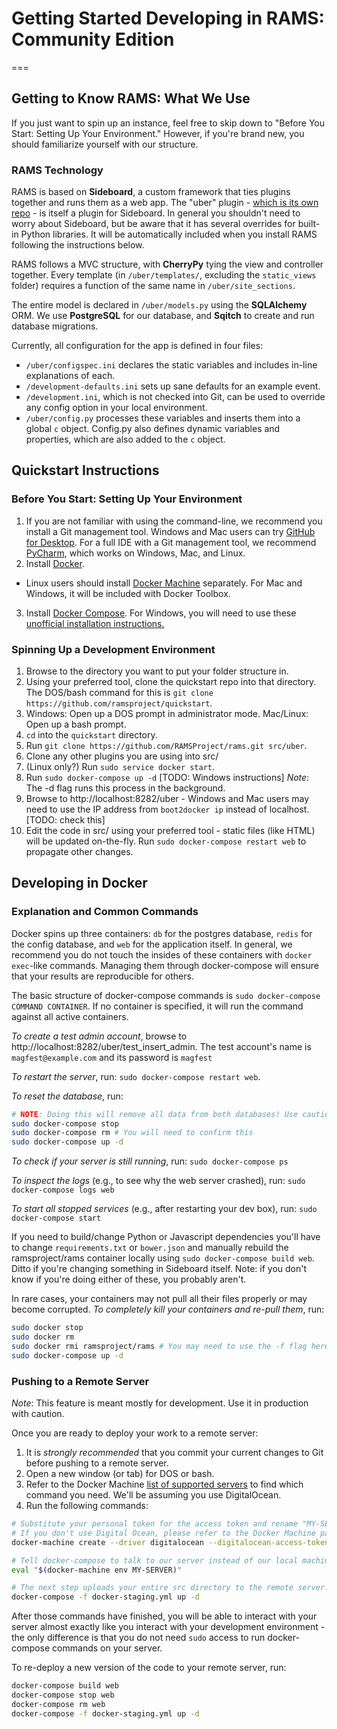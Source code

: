 # Getting Started Developing in RAMS: Community Edition
===

## Getting to Know RAMS: What We Use
 If you just want to spin up an instance, feel free to skip down to "Before You Start: Setting Up Your Environment." However, if you're brand new, you should familiarize yourself with our structure.

### RAMS Technology

 RAMS is based on **Sideboard**, a custom framework that ties plugins together and runs them as a web app. The "uber" plugin - [which is its own repo](https://github.com/magfest/ubersystem) - is itself a plugin for Sideboard. In general you shouldn't need to worry about Sideboard, but be aware that it has several overrides for built-in Python libraries. It will be automatically included when you install RAMS following the instructions below.

 RAMS follows a MVC structure, with **CherryPy** tying the view and controller together. Every template (in `/uber/templates/`, excluding the `static_views` folder) requires a function of the same name in `/uber/site_sections`.

 The entire model is declared in `/uber/models.py` using the **SQLAlchemy** ORM. We use **PostgreSQL** for our database, and **Sqitch** to create and run database migrations.

 Currently, all configuration for the app is defined in four files:
 * `/uber/configspec.ini` declares the static variables and includes in-line explanations of each.
 * `/development-defaults.ini` sets up sane defaults for an example event.
 * `/development.ini`, which is not checked into Git, can be used to override any config option in your local environment.
 * `/uber/config.py` processes these variables and inserts them into a global `c` object. Config.py also defines dynamic variables and properties, which are also added to the `c` object.

## Quickstart Instructions
### Before You Start: Setting Up Your Environment
1. If you are not familiar with using the command-line, we recommend you install a Git management tool. Windows and Mac users can try [GitHub for Desktop](https://desktop.github.com/). For a full IDE with a Git management tool, we recommend [PyCharm](https://www.jetbrains.com/pycharm/), which works on Windows, Mac, and Linux.
2. Install [Docker](https://docs.docker.com/installation/#installation).
 * Linux users should install [Docker Machine](https://docs.docker.com/machine/install-machine/) separately. For Mac and Windows, it will be included with Docker Toolbox.
3. Install [Docker Compose](https://docs.docker.com/compose/install/). For Windows, you will need to use these [unofficial installation instructions.](http://stackoverflow.com/questions/29289785/how-to-install-docker-compose-on-windows)

### Spinning Up a Development Environment
1. Browse to the directory you want to put your folder structure in.
2. Using your preferred tool, clone the quickstart repo into that directory. The DOS/bash command for this is `git clone https://github.com/ramsproject/quickstart`.
3. Windows: Open up a DOS prompt in administrator mode. Mac/Linux: Open up a bash prompt.
4. `cd` into the `quickstart` directory.
5. Run `git clone https://github.com/RAMSProject/rams.git src/uber`.
6. Clone any other plugins you are using into src/
7. (Linux only?) Run `sudo service docker start`.
8. Run `sudo docker-compose up -d` [TODO: Windows instructions] *Note*: The -d flag runs this process in the background.
9. Browse to http://localhost:8282/uber - Windows and Mac users may need to use the IP address from `boot2docker ip` instead of localhost. [TODO: check this]
10. Edit the code in src/ using your preferred tool - static files (like HTML) will be updated on-the-fly. Run `sudo docker-compose restart web` to propagate other changes.

## Developing in Docker
### Explanation and Common Commands
Docker spins up three containers: `db` for the postgres database, `redis` for the config database, and `web` for the application itself. In general, we recommend you do not touch the insides of these containers with `docker exec`-like commands. Managing them through docker-compose will ensure that your results are reproducible for others.

The basic structure of docker-compose commands is `sudo docker-compose COMMAND CONTAINER`. If no container is specified, it will run the command against all active containers.

*To create a test admin account*, browse to http://localhost:8282/uber/test_insert_admin. The test account's name is `magfest@example.com` and its password is `magfest`

*To restart the server*, run: `sudo docker-compose restart web`.

*To reset the database*, run:
```bash
# NOTE: Doing this will remove all data from both databases! Use caution, please!
sudo docker-compose stop
sudo docker-compose rm # You will need to confirm this
sudo docker-compose up -d
```

*To check if your server is still running*, run: `sudo docker-compose ps`

*To inspect the logs* (e.g., to see why the web server crashed), run: `sudo docker-compose logs web`

*To start all stopped services* (e.g., after restarting your dev box), run: `sudo docker-compose start`

If you need to build/change Python or Javascript dependencies you'll have to change `requirements.txt` or `bower.json` and manually rebuild the ramsproject/rams container locally using `sudo docker-compose build web`. Ditto if you're changing something in Sideboard itself. Note: if you don't know if you're doing either of these, you probably aren't.

In rare cases, your containers may not pull all their files properly or may become corrupted. *To completely kill your containers and re-pull them*, run:
```bash
sudo docker stop
sudo docker rm
sudo docker rmi ramsproject/rams # You may need to use the -f flag here
sudo docker-compose up -d
```

### Pushing to a Remote Server
*Note*: This feature is meant mostly for development. Use it in production with caution.

Once you are ready to deploy your work to a remote server:

1. It is _strongly recommended_ that you commit your current changes to Git before pushing to a remote server.
2. Open a new window (or tab) for DOS or bash.
3. Refer to the Docker Machine [list of supported servers](https://docs.docker.com/machine/drivers/) to find which command you need. We'll be assuming you use DigitalOcean.
4. Run the following commands:

```bash
# Substitute your personal token for the access token and rename "MY-SERVER" anything you want. Don't use underscores, though.
# If you don't use Digital Ocean, please refer to the Docker Machine page for the right create command for you.
docker-machine create --driver digitalocean --digitalocean-access-token=YOUR_TOKEN_HERE MY-SERVER

# Tell docker-compose to talk to our server instead of our local machine.
eval "$(docker-machine env MY-SERVER)"

# The next step uploads your entire src directory to the remote server. It may take some time.
docker-compose -f docker-staging.yml up -d
```

After those commands have finished, you will be able to interact with your server almost exactly like you interact with your development environment - the only difference is that you do not need `sudo` access to run docker-compose commands on your server.

To re-deploy a new version of the code to your remote server, run:
```bash
docker-compose build web
docker-compose stop web
docker-compose rm web
docker-compose -f docker-staging.yml up -d
```